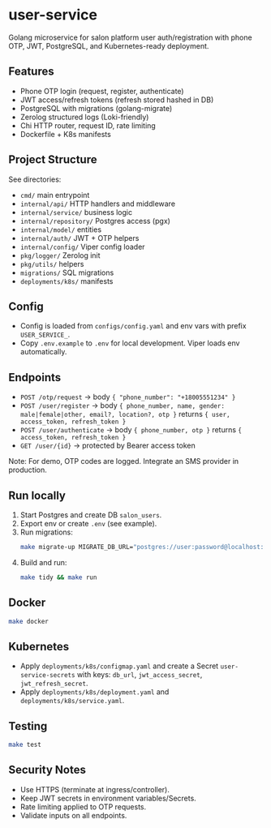 # user-service

Golang microservice for salon platform user auth/registration with phone OTP, JWT, PostgreSQL, and Kubernetes-ready deployment.

## Features
- Phone OTP login (request, register, authenticate)
- JWT access/refresh tokens (refresh stored hashed in DB)
- PostgreSQL with migrations (golang-migrate)
- Zerolog structured logs (Loki-friendly)
- Chi HTTP router, request ID, rate limiting
- Dockerfile + K8s manifests

## Project Structure
See directories:
- `cmd/` main entrypoint
- `internal/api/` HTTP handlers and middleware
- `internal/service/` business logic
- `internal/repository/` Postgres access (pgx)
- `internal/model/` entities
- `internal/auth/` JWT + OTP helpers
- `internal/config/` Viper config loader
- `pkg/logger/` Zerolog init
- `pkg/utils/` helpers
- `migrations/` SQL migrations
- `deployments/k8s/` manifests

## Config
- Config is loaded from `configs/config.yaml` and env vars with prefix `USER_SERVICE_`.
- Copy `.env.example` to `.env` for local development. Viper loads env automatically.

## Endpoints
- `POST /otp/request` -> body `{ "phone_number": "+18005551234" }`
- `POST /user/register` -> body `{ phone_number, name, gender: male|female|other, email?, location?, otp }` returns `{ user, access_token, refresh_token }`
- `POST /user/authenticate` -> body `{ phone_number, otp }` returns `{ access_token, refresh_token }`
- `GET /user/{id}` -> protected by Bearer access token

Note: For demo, OTP codes are logged. Integrate an SMS provider in production.

## Run locally
1. Start Postgres and create DB `salon_users`.
2. Export env or create `.env` (see example).
3. Run migrations:
   ```sh
   make migrate-up MIGRATE_DB_URL="postgres://user:password@localhost:5432/salon_users?sslmode=disable"
   ```
4. Build and run:
   ```sh
   make tidy && make run
   ```

## Docker
```sh
make docker
```

## Kubernetes
- Apply `deployments/k8s/configmap.yaml` and create a Secret `user-service-secrets` with keys: `db_url`, `jwt_access_secret`, `jwt_refresh_secret`.
- Apply `deployments/k8s/deployment.yaml` and `deployments/k8s/service.yaml`.

## Testing
```sh
make test
```

## Security Notes
- Use HTTPS (terminate at ingress/controller).
- Keep JWT secrets in environment variables/Secrets.
- Rate limiting applied to OTP requests.
- Validate inputs on all endpoints.
